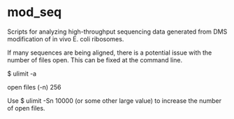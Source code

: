 # mod_seq
Scripts for analyzing high-throughput sequencing data generated from DMS modification of in vivo E. coli ribosomes.

If many sequences are being aligned, there is a potential issue with the number of files open. This can be fixed at the command line.

$ ulimit -a

open files                      (-n) 256

Use $ ulimit -Sn 10000  (or some other large value) to increase the number of open files.
